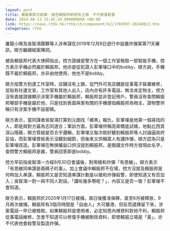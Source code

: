 ```yaml
---
layout: post
title: 屠龍案辯方結案︰被告賴振邦即使有立場　不代表會殺警
date: 2024-08-13 15:45:29.000000000 +08:00
link: https://news.rthk.hk/rthk/ch/component/k2/1765997-20240813.htm
categories: rthk
---
```


屠龍小隊及吳智鴻團夥等人涉串謀在2019年12月8日遊行中設置炸彈案第71天審訊，辯方繼續結案陳詞。

被告賴振邦代表大律師指出，控方證據是警方在一個工作室檢取一部智能手機，控方表示手機必然屬於賴振邦，他亦是從犯證人彭軍壕口中的bobby，辯方說，手機既不屬於賴振邦，亦非由他使用，他也不是bobby。

辯方指警方到達工作室時，店舖沒有上鎖，從門外可見店舖是從事電子裝置維修，並貼有社運文宣，工作室有其他人出入，店內亦有許多電話，無法肯定物主，控方沒有直接證據顯示涉案手機屬於賴振邦，賴振邦並非登記用戶。警員沒有查問賴振邦哪部手機是屬於他，只是找到表面與案有關的手機便指賴振邦為物主，證物警供稱只有涉案手機不設密碼。

辯方表示，當同謀者吳智鴻打算到元朗找「鄉黑」報仇，彭軍壕是他第一個尋找的人，即是與對方最為志同道合；軍訓方面，彭軍壕供稱高架橋底試槍，地點比西貢深山隱蔽，辯方質疑是否合乎邏輯，彭軍壕又每次剛好聽到賴振邦等人討論逼政府妥協，而彭軍壕曾經表示沒聽到細節，但後來又供稱眾人有講炸彈，辯方認為只是彭軍壕捏造。彭軍壕在無損權益口供沒提到賴振邦，是閱讀文件時方發現此名字，查問警方賴振邦是誰，警員回答即是bobby。

控方早前指吳智鴻一方經9月30日會議後，對用槍和炸彈「有思維」，辯方表示「有思維同串謀是兩碼子的事」，加上會議中賴振邦不在場，控方沒提及賴振邦是何時加入串謀，賴振邦又是否知道串謀計劃是以槍和炸彈殺警，即使知道又有否加入；吳智鴻一對一與不同人對話，「講咗幾多嘢呢？」，內容又是否一致？彭軍壕不會知道。

辯方表示，賴振邦於2020年1月17日被捕，兩日後獲准保釋，直至6月被釋放，9月再次被捕，賴振邦有3個月時間是「自由人」大可離港，但反而選擇留下來，涉案電話一早已被檢取，如果賴振邦是使用者，必定知悉內裡資料對他不利，賴振邦從事電話維修，怎會不知道可以修復手機被刪除資料，即使賴振立場是「黃」，亦不代表他會殺警及製造炸彈。
